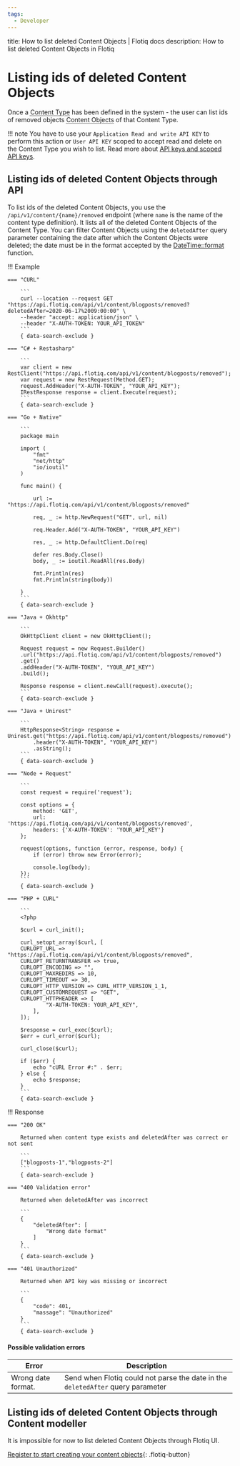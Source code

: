 ```yaml
---
tags:
  - Developer
---
```


title: How to list deleted Content Objects | Flotiq docs
description: How to list deleted Content Objects in Flotiq

# Listing ids of deleted Content Objects

Once a <abbr title="Content Type - a model of data that has been defined inside the Content Repository.">Content Type</abbr>
has been defined in the system - the user can list ids of removed objects
<abbr title="Content Object - an instance of a Content Type.">Content Objects</abbr> of that Content Type.

!!! note
    You have to use your `Application Read and write API KEY` to perform this action
    or `User API KEY` scoped to accept read and delete on the Content Type you wish to list.
    Read more about [API keys and scoped API keys](/docs/API/).

## Listing ids of deleted Content Objects through API

To list ids of the deleted Content Objects, you use the `/api/v1/content/{name}/removed` endpoint
(where `name` is the name of the content type definition).
It lists all of the deleted Content Objects of the Content Type.
You can filter Content Objects using the `deletedAfter` query parameter
containing the date after which the Content Objects were deleted; the date must be in the format accepted by the [DateTime::format](https://www.php.net/manual/en/datetime.format.php) function.


!!! Example

    === "CURL"

        ```
        curl --location --request GET "https://api.flotiq.com/api/v1/content/blogposts/removed?deletedAfter=2020-06-17%2009:00:00" \
        --header "accept: application/json" \
        --header "X-AUTH-TOKEN: YOUR_API_TOKEN"
        ``` 
        { data-search-exclude }

    === "C# + Restasharp"

        ```
        var client = new RestClient("https://api.flotiq.com/api/v1/content/blogposts/removed");
        var request = new RestRequest(Method.GET);
        request.AddHeader("X-AUTH-TOKEN", "YOUR_API_KEY");
        IRestResponse response = client.Execute(request);
        ```
        { data-search-exclude }
    
    === "Go + Native"

        ```
        package main

        import (
            "fmt"
            "net/http"
            "io/ioutil"
        )
        
        func main() {
        
            url := "https://api.flotiq.com/api/v1/content/blogposts/removed"
        
            req, _ := http.NewRequest("GET", url, nil)
        
            req.Header.Add("X-AUTH-TOKEN", "YOUR_API_KEY")
        
            res, _ := http.DefaultClient.Do(req)
        
            defer res.Body.Close()
            body, _ := ioutil.ReadAll(res.Body)
        
            fmt.Println(res)
            fmt.Println(string(body))
            
        }
        ```
        { data-search-exclude }
    
    === "Java + Okhttp"
        
        ```
        OkHttpClient client = new OkHttpClient();

        Request request = new Request.Builder()
        .url("https://api.flotiq.com/api/v1/content/blogposts/removed")
        .get()
        .addHeader("X-AUTH-TOKEN", "YOUR_API_KEY")
        .build();
        
        Response response = client.newCall(request).execute();
        ```
        { data-search-exclude }

    === "Java + Unirest"
      
        ```
        HttpResponse<String> response = Unirest.get("https://api.flotiq.com/api/v1/content/blogposts/removed")
            .header("X-AUTH-TOKEN", "YOUR_API_KEY")
            .asString();
        ```
        { data-search-exclude }

    === "Node + Request"
      
        ```
        const request = require('request');

        const options = {
            method: 'GET',
            url: 'https://api.flotiq.com/api/v1/content/blogposts/removed',
            headers: {'X-AUTH-TOKEN': 'YOUR_API_KEY'}
        };
        
        request(options, function (error, response, body) {
            if (error) throw new Error(error);
            
            console.log(body);
        });
        ```
        { data-search-exclude }

    === "PHP + CURL"
    
        ```
        <?php

        $curl = curl_init();
        
        curl_setopt_array($curl, [
        CURLOPT_URL => "https://api.flotiq.com/api/v1/content/blogposts/removed",
        CURLOPT_RETURNTRANSFER => true,
        CURLOPT_ENCODING => "",
        CURLOPT_MAXREDIRS => 10,
        CURLOPT_TIMEOUT => 30,
        CURLOPT_HTTP_VERSION => CURL_HTTP_VERSION_1_1,
        CURLOPT_CUSTOMREQUEST => "GET",
        CURLOPT_HTTPHEADER => [
                "X-AUTH-TOKEN: YOUR_API_KEY",
            ],
        ]);
        
        $response = curl_exec($curl);
        $err = curl_error($curl);
        
        curl_close($curl);
        
        if ($err) {
            echo "cURL Error #:" . $err;
        } else {
            echo $response;
        }
        ```
        { data-search-exclude }

!!! Response

    === "200 OK"

        Returned when content type exists and deletedAfter was correct or not sent

        ```
        ["blogposts-1","blogposts-2"]
        ```
        { data-search-exclude }

    === "400 Validation error"

        Returned when deletedAfter was incorrect

        ```
        {
            "deletedAfter": [
                "Wrong date format"
            ]
        }
        ```
        { data-search-exclude }

    === "401 Unauthorized"

        Returned when API key was missing or incorrect
  
        ```
        {
            "code": 401,
            "massage": "Unauthorized"
        }
        ```
        { data-search-exclude }

#### Possible validation errors

| Error              | Description                                                                     |
| ------------------ | ------------------------------------------------------------------------------- |
| Wrong date format. | Send when Flotiq could not parse the date in the `deletedAfter` query parameter |

## Listing ids of deleted Content Objects through Content modeller

It is impossible for now to list deleted Content Objects through Flotiq UI.

[Register to start creating your content objects](https://editor.flotiq.com/register?plan=1ef44daa-fdc3-6790-960e-cb20a0848bfa){: .flotiq-button}
